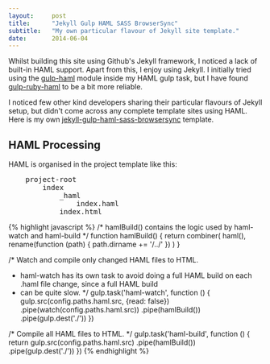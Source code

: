 ```yaml
---
layout:     post
title:      "Jekyll Gulp HAML SASS BrowserSync"
subtitle:   "My own particular flavour of Jekyll site template."
date:       2014-06-04
---
```


Whilst building this site using Github's Jekyll framework, I noticed a lack of built-in HAML support. Apart from this, I enjoy using Jekyll. I initially tried using the <a href="https://www.npmjs.com/package/gulp-haml">gulp-haml</a> module inside my HAML gulp task, but I have found <a href="https://github.com/moneypenny/gulp-ruby-haml">gulp-ruby-haml</a> to be a bit more reliable.

I noticed few other kind developers sharing their particular flavours of Jekyll setup, but didn't come across any complete template sites using HAML. Here is my own <a href="https://github.com/robinrob/jekyll-gulp-haml-sass-browsersync.git">jekyll-gulp-haml-sass-browsersync</a> template.

<h2 class="section-heading">HAML Processing</h2>
HAML is organised in the project template like this:
<pre>
    project-root
        index
            _haml
                index.haml
            index.html
</pre>


{% highlight javascript %}
/* hamlBuild() contains the logic used by haml-watch and haml-build */
function hamlBuild() {
    return combiner(
        haml(),
        rename(function (path) {
            path.dirname += '/../'
        })
    )
}

/* Watch and compile only changed HAML files to HTML.
 * haml-watch has its own task to avoid doing a full HAML build on each .haml file change, since a full HAML build
 * can be quite slow.
 */
gulp.task('haml-watch', function () {
    gulp.src(config.paths.haml.src, {read: false})
        .pipe(watch(config.paths.haml.src))
        .pipe(hamlBuild())
        .pipe(gulp.dest('./'))
})

/* Compile all HAML files to HTML. */
gulp.task('haml-build', function () {
    return gulp.src(config.paths.haml.src)
        .pipe(hamlBuild())
        .pipe(gulp.dest('./'))
})
{% endhighlight %}